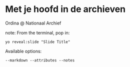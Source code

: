 
# Met je hoofd in de archieven
Ordina @ Nationaal Archief


note:
	From the terminal, pop in:

  ```yo reveal:slide "Slide Title"```

Available options:

 ```--markdown --attributes --notes```